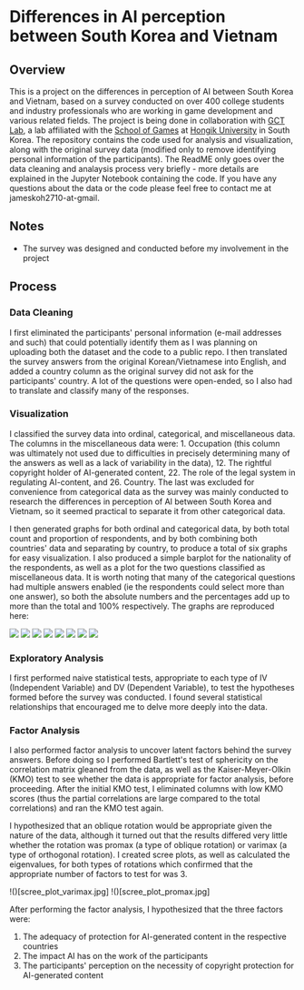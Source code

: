 # Differences in AI perception between South Korea and Vietnam

## Overview

This is a project on the differences in perception of AI between South Korea and Vietnam, based on a survey conducted on over 400 college students and industry professionals who are working in game development and various related fields. The project is being done in collaboration with [GCT Lab](https://gctlab-hongik.ac.kr/), a lab affiliated with the [School of Games](https://www.husg.net/) at [Hongik University](https://www.hongik.ac.kr) in South Korea. The repository contains the code used for analysis and visualization, along with the original survey data (modified only to remove identifying personal information of the participants). The ReadME only goes over the data cleaning and analaysis process very briefly - more details are explained in the Jupyter Notebook containing the code. If you have any questions about the data or the code please feel free to contact me at jameskoh2710-at-gmail.

## Notes

 - The survey was designed and conducted before my involvement in the project

## Process

### Data Cleaning

I first eliminated the participants' personal information (e-mail addresses and such) that could potentially identify them as I was planning on uploading both the dataset and the code to a public repo. I then translated the survey answers from the original Korean/Vietnamese into English, and added a country column as the original survey did not ask for the participants' country. A lot of the questions were open-ended, so I also had to translate and classify many of the responses.

### Visualization

I classified the survey data into ordinal, categorical, and miscellaneous data. The columns in the miscellaneous data were: 1. Occupation (this column was ultimately not used due to difficulties in precisely determining many of the answers as well as a lack of variability in the data), 12. The rightful copyright holder of AI-generated content, 22. The role of the legal system in regulating AI-content, and 26. Country. The last was excluded for convenience from categorical data as the survey was mainly conducted to research the differences in perception of AI between South Korea and Vietnam, so it seemed practical to separate it from other categorical data.

I then generated graphs for both ordinal and categorical data, by both total count and proportion of respondents, and by both combining both countries' data and separating by country, to produce a total of six graphs for easy visualization. I also produced a simple barplot for the nationality of the respondents, as well as a plot for the two questions classified as miscellaneous data. It is worth noting that many of the categorical questions had multiple answers enabled (ie the respondents could select more than one answer), so both the absolute numbers and the percentages add up to more than the total and 100% respectively. The graphs are reproduced here:

![](nationality_barplot.jpg)
![](total_ordinal_absolute_barplot.jpg)
![](total_categorical_absolute_barplot.jpg)
![](total_misc_barplot.jpg)
![](country_ordinal_absolute.jpg)
![](country_categorical_absolute.jpg)
![](country_ordinal_prop.jpg)
![](country_categorical_prop.jpg)

### Exploratory Analysis

I first performed naive statistical tests, appropriate to each type of IV (Independent Variable) and DV (Dependent Variable), to test the hypotheses formed before the survey was conducted. I found several statistical relationships that encouraged me to delve more deeply into the data.

### Factor Analysis

I also performed factor analysis to uncover latent factors behind the survey answers. Before doing so I performed Bartlett's test of sphericity on the correlation matrix gleaned from the data, as well as the Kaiser-Meyer-Olkin (KMO) test to see whether the data is appropriate for factor analysis, before proceeding. After the initial KMO test, I eliminated columns with low KMO scores (thus the partial correlations are large compared to the total correlations) and ran the KMO test again.

I hypothesized that an oblique rotation would be appropriate given the nature of the data, although it turned out that the results differed very little whether the rotation was promax (a type of oblique rotation) or varimax (a type of orthogonal rotation). I created scree plots, as well as calculated the eigenvalues, for both types of rotations which confirmed that the appropriate number of factors to test for was 3.


!()[scree_plot_varimax.jpg]
!()[scree_plot_promax.jpg]

After performing the factor analysis, I hypothesized that the three factors were:

1. The adequacy of protection for AI-generated content in the respective countries
2. The impact AI has on the work of the participants
3. The participants' perception on the necessity of copyright protection for AI-generated content
